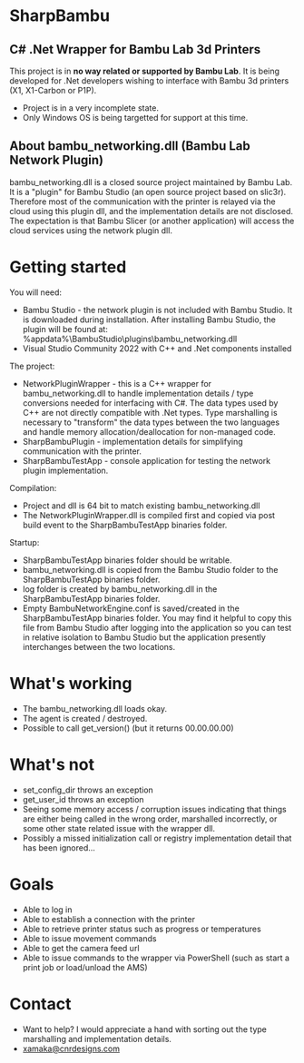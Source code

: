 # SharpBambu
## C# .Net Wrapper for Bambu Lab 3d Printers 

This project is in **no way related or supported by Bambu Lab**. It is being developed for .Net developers wishing to interface with Bambu 3d printers (X1, X1-Carbon or P1P).

- Project is in a very incomplete state.
- Only Windows OS is being targetted for support at this time.

## About bambu_networking.dll (Bambu Lab Network Plugin)
bambu_networking.dll is a closed source project maintained by Bambu Lab. It is a "plugin" for Bambu Studio (an open source project based on slic3r). Therefore most of the communication with the printer is relayed via the cloud using this plugin dll, and the implementation details are not disclosed. The expectation is that Bambu Slicer (or another application) will access the cloud services using the network plugin dll.

# Getting started

You will need:
- Bambu Studio - the network plugin is not included with Bambu Studio. It is downloaded during installation. After installing Bambu Studio, the plugin will be found at: 
%appdata%\BambuStudio\plugins\bambu_networking.dll
- Visual Studio Community 2022 with C++ and .Net components installed

The project:
- NetworkPluginWrapper - this is a C++ wrapper for bambu_networking.dll to handle implementation details / type conversions needed for interfacing with C#. The data types used by C++ are not directly compatible with .Net types. Type marshalling is necessary to "transform" the data types between the two languages and handle memory allocation/deallocation for non-managed code.
- SharpBambuPlugin - implementation details for simplifying communication with the printer.
- SharpBambuTestApp - console application for testing the network plugin implementation.

Compilation:
- Project and dll is 64 bit to match existing bambu_networking.dll
- The NetworkPluginWrapper.dll is compiled first and copied via post build event to the SharpBambuTestApp binaries folder.

Startup:
- SharpBambuTestApp binaries folder should be writable.
- bambu_networking.dll is copied from the Bambu Studio folder to the SharpBambuTestApp binaries folder.
- log folder is created by bambu_networking.dll in the SharpBambuTestApp binaries folder.
- Empty BambuNetworkEngine.conf is saved/created in the SharpBambuTestApp binaries folder. You may find it helpful to copy this file from Bambu Studio after logging into the application so you can test in relative isolation to Bambu Studio but the application presently interchanges between the two locations.

# What's working
- The bambu_networking.dll loads okay.
- The agent is created / destroyed.
- Possible to call get_version() (but it returns 00.00.00.00)

# What's not
- set_config_dir throws an exception
- get_user_id throws an exception
- Seeing some memory access / corruption issues indicating that things are either being called in the wrong order, marshalled incorrectly, or some other state related issue with the wrapper dll.
- Possibly a missed initialization call or registry implementation detail that has been ignored...

# Goals
- Able to log in
- Able to establish a connection with the printer
- Able to retrieve printer status such as progress or temperatures
- Able to issue movement commands
- Able to get the camera feed url
- Able to issue commands to the wrapper via PowerShell (such as start a print job or load/unload the AMS)

# Contact
- Want to help? I would appreciate a hand with sorting out the type marshalling and implementation details.
- xamaka@cnrdesigns.com 
